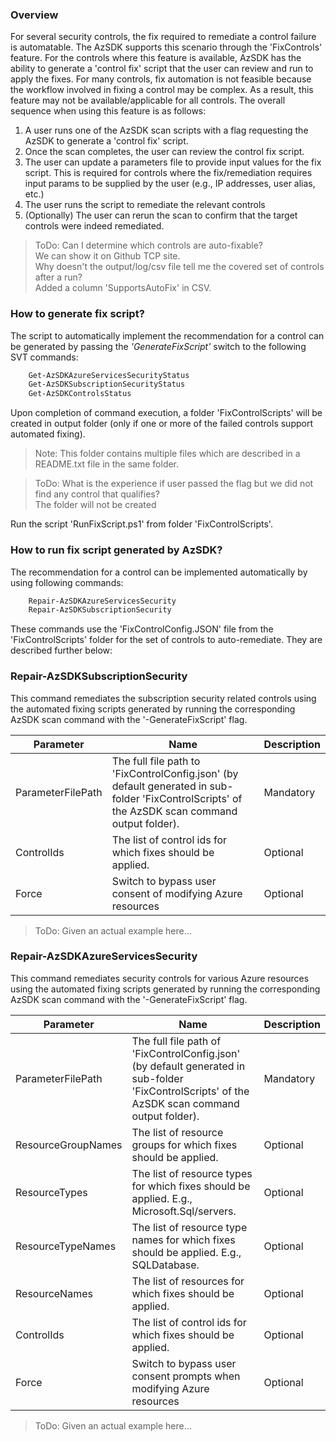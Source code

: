 ﻿### Overview
For several security controls, the fix required to remediate a control failure is automatable. The AzSDK supports this scenario through the 'FixControls' feature. 
For the controls where this feature is available, AzSDK has the ability to generate a 'control fix' script that the user can review and run to apply the fixes. For many controls, fix automation is not feasible because the workflow involved in fixing a control may be complex. As a result, this feature may not be available/applicable for all controls. 
The overall sequence when using this feature is as follows:
1. 	A user runs one of the AzSDK scan scripts with a flag requesting the AzSDK to generate a 'control fix' script.
2. 	Once the scan completes, the user can review the control fix script. 
3. 	The user can update a parameters file to provide input values for the fix script. This is required for controls where the fix/remediation requires input params to be supplied by the user (e.g., IP addresses, user alias, etc.)
4. 	The user runs the script to remediate the relevant controls
5. 	(Optionally) The user can rerun the scan to confirm that the target controls were indeed remediated.  
>ToDo:  Can I determine which controls are auto-fixable?  
>  We can show it on Github TCP site.  
>  Why doesn't the output/log/csv file tell me the covered set of controls after a run?  
>  Added a column 'SupportsAutoFix' in CSV.   

### How to generate fix script?
The script to automatically implement the recommendation for a control can be generated by passing the *'GenerateFixScript'* switch to the following SVT commands:
```PowerShell
	Get-AzSDKAzureServicesSecurityStatus
	Get-AzSDKSubscriptionSecurityStatus
	Get-AzSDKControlsStatus
```

Upon completion of command execution, a folder 'FixControlScripts' will be created in output folder (only if one or more of the failed controls support automated fixing). 
> Note: This folder contains multiple files which are described in a README.txt file in the same folder.

>ToDo:  What is the experience if user passed the flag but we did not find any control that qualifies?  
>  The folder will not be created

Run the script 'RunFixScript.ps1' from folder 'FixControlScripts'.

### How to run fix script generated by AzSDK?
The recommendation for a control can be implemented automatically by using following commands:
```PowerShell
	Repair-AzSDKAzureServicesSecurity
	Repair-AzSDKSubscriptionSecurity 
```
These commands use the 'FixControlConfig.JSON' file from the 'FixControlScripts' folder for the set of controls to auto-remediate. They are described further below:

### Repair-AzSDKSubscriptionSecurity
This command remediates the subscription security related controls using the automated fixing scripts generated by running the corresponding AzSDK scan command with the '-GenerateFixScript' flag.

|Parameter|Name|Description|
|----|----|----|
|ParameterFilePath |The full file path to 'FixControlConfig.json' (by default generated in sub-folder 'FixControlScripts' of the AzSDK scan command output folder).|Mandatory|
|ControlIds|The list of control ids for which fixes should be applied.|Optional|
|Force|Switch to bypass user consent of modifying Azure resources|Optional|

> ToDo: Given an actual example here…

### Repair-AzSDKAzureServicesSecurity 
This command remediates security controls for various Azure resources using the automated fixing scripts generated by running the corresponding AzSDK scan command with the '-GenerateFixScript' flag.

|Parameter|Name|Description|
|----|----|----|
|ParameterFilePath |The full file path of  'FixControlConfig.json' (by default generated in sub-folder 'FixControlScripts' of the AzSDK scan command output folder).|Mandatory|
|ResourceGroupNames	|The list of resource groups for which fixes should be applied.|Optional|
|ResourceTypes|The list of resource types for which fixes should be applied. E.g., Microsoft.Sql/servers.|Optional|
|ResourceTypeNames|The list of resource type names for which fixes should be applied. E.g., SQLDatabase.	|Optional|
|ResourceNames|The list of resources for which fixes should be applied.|Optional|
|ControlIds|The list of control ids for which fixes should be applied.|Optional|
|Force|Switch to bypass user consent prompts when modifying Azure resources|Optional|

>ToDo: Given an actual example here…


